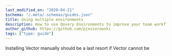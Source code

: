 ```yaml
---
last_modified_on: "2020-04-21"
$schema: "/.meta/.schemas/guides.json"
title: Using multiple environments
description: How to use Qovery Environments to improve your team workflows
author_github: https://github.com/pjeziorowski
tags: ["type: guide"]
---
```

Installing Vector manually should be a last resort if Vector cannot be




